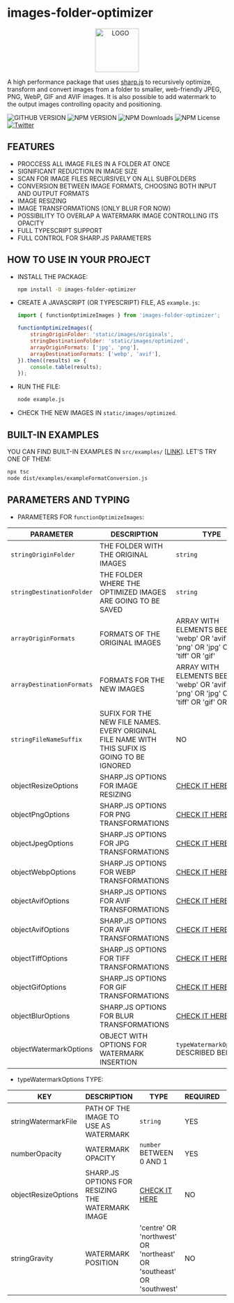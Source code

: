 # images-folder-optimizer

<div align="center">
    <img src='./logo.png' width='100' alt='LOGO'>
</div>

A high performance package that uses [sharp.js](https://sharp.pixelplumbing.com/) to recursively optimize, transform and convert images from a folder to smaller, web-friendly JPEG, PNG, WebP, GIF and AVIF images. It is also possible to add watermark to the output images controlling opacity and positioning.

![GITHUB VERSION](https://img.shields.io/github/package-json/v/joaquimnetocel/images-folder-optimizer?label=github%20version&logo=github&color=lightgray) ![NPM VERSION](https://img.shields.io/npm/v/images-folder-optimizer?color=red&logo=npm&label=npm%20version) ![NPM Downloads](https://img.shields.io/npm/dw/images-folder-optimizer?color=red&label=npm%20downloads&logo=npm) ![NPM License](https://img.shields.io/npm/l/images-folder-optimizer?color) [![Twitter](https://img.shields.io/twitter/follow/:twitterHandle.svg?style=social&label=@joaquimnetocel)](https://twitter.com/joaquimnetocel)

## FEATURES

- PROCCESS ALL IMAGE FILES IN A FOLDER AT ONCE
- SIGNIFICANT REDUCTION IN IMAGE SIZE
- SCAN FOR IMAGE FILES RECURSIVELY ON ALL SUBFOLDERS
- CONVERSION BETWEEN IMAGE FORMATS, CHOOSING BOTH INPUT AND OUTPUT FORMATS
- IMAGE RESIZING
- IMAGE TRANSFORMATIONS (ONLY BLUR FOR NOW)
- POSSIBILITY TO OVERLAP A WATERMARK IMAGE CONTROLLING ITS OPACITY
- FULL TYPESCRIPT SUPPORT
- FULL CONTROL FOR SHARP.JS PARAMETERS

## HOW TO USE IN YOUR PROJECT

- INSTALL THE PACKAGE:

  ```bash
  npm install -D images-folder-optimizer
  ```

- CREATE A JAVASCRIPT (OR TYPESCRIPT) FILE, AS `example.js`:

  ```javascript
  import { functionOptimizeImages } from 'images-folder-optimizer';

  functionOptimizeImages({
      stringOriginFolder: 'static/images/originals',
      stringDestinationFolder: 'static/images/optimized',
      arrayOriginFormats: ['jpg', 'png'],
      arrayDestinationFormats: ['webp', 'avif'],
  }).then((results) => {
      console.table(results);
  });
  ```

- RUN THE FILE:

  ```bash
  node example.js
  ```

- CHECK THE NEW IMAGES IN `static/images/optimized`.

## BUILT-IN EXAMPLES

YOU CAN FIND BUILT-IN EXAMPLES IN `src/examples/` [[LINK](https://github.com/joaquimnetocel/images-folder-optimizer/tree/main/src/examples)]. LET'S TRY ONE OF THEM:

  ```bash
  npx tsc
  node dist/examples/exampleFormatConversion.js
  ```

## PARAMETERS AND TYPING

- PARAMETERS FOR `functionOptimizeImages`:

| PARAMETER | DESCRIPTION | TYPE | REQUIRED | DEFAULT |
| - | - | - | - | - |
| `stringOriginFolder` | THE FOLDER WITH THE ORIGINAL IMAGES | `string` | YES | - |
| `stringDestinationFolder` | THE FOLDER WHERE THE OPTIMIZED IMAGES ARE GOING TO BE SAVED | `string` | YES | - |
| `arrayOriginFormats` | FORMATS OF THE ORIGINAL IMAGES | ARRAY WITH ELEMENTS BEEING 'webp' OR 'avif' OR 'png' OR 'jpg' OR 'tiff' OR 'gif' | YES | - |
| `arrayDestinationFormats` | FORMATS FOR THE NEW IMAGES | ARRAY WITH ELEMENTS BEEING 'webp' OR 'avif' OR 'png' OR 'jpg' OR 'tiff' OR 'gif' OR 'svg' | YES | - |
| `stringFileNameSuffix` | SUFIX FOR THE NEW FILE NAMES. EVERY ORIGINAL FILE NAME WITH THIS SUFIX IS GOING TO BE IGNORED | NO | - |
| objectResizeOptions | SHARP.JS OPTIONS FOR IMAGE RESIZING | [CHECK IT HERE](https://sharp.pixelplumbing.com/api-resize#resize) | NO | - |
| objectPngOptions | SHARP.JS OPTIONS FOR PNG TRANSFORMATIONS | [CHECK IT HERE](https://sharp.pixelplumbing.com/api-output#png) | NO | - |
| objectJpegOptions | SHARP.JS OPTIONS FOR JPG TRANSFORMATIONS | [CHECK IT HERE](https://sharp.pixelplumbing.com/api-output#jpeg) | NO | - |
| objectWebpOptions | SHARP.JS OPTIONS FOR WEBP TRANSFORMATIONS | [CHECK IT HERE](https://sharp.pixelplumbing.com/api-output#webp) | NO | - |
| objectAvifOptions | SHARP.JS OPTIONS FOR AVIF TRANSFORMATIONS | [CHECK IT HERE](https://sharp.pixelplumbing.com/api-output#avif) | NO | - |
| objectAvifOptions | SHARP.JS OPTIONS FOR AVIF TRANSFORMATIONS | [CHECK IT HERE](https://sharp.pixelplumbing.com/api-output#avif) | NO | - |
| objectTiffOptions | SHARP.JS OPTIONS FOR TIFF TRANSFORMATIONS | [CHECK IT HERE](https://sharp.pixelplumbing.com/api-output#tiff) | NO | - |
| objectGifOptions | SHARP.JS OPTIONS FOR GIF TRANSFORMATIONS | [CHECK IT HERE](https://sharp.pixelplumbing.com/api-output#gif) | NO | - |
| objectBlurOptions | SHARP.JS OPTIONS FOR BLUR TRANSFORMATIONS | [CHECK IT HERE](https://sharp.pixelplumbing.com/api-operation#blur) | NO | - |
| objectWatermarkOptions | OBJECT WITH OPTIONS FOR WATERMARK INSERTION | `typeWatermarkOptions` DESCRIBED BELLOW | NO | - |

- typeWatermarkOptions TYPE:

| KEY | DESCRIPTION | TYPE | REQUIRED | DEFAULT |
| - | - | - | - | - |
| stringWatermarkFile | PATH OF THE IMAGE TO USE AS WATERMARK | `string` | YES | - |
| numberOpacity | WATERMARK OPACITY | `number` BETWEEN 0 AND 1 | YES | - |
| objectResizeOptions | SHARP.JS OPTIONS FOR RESIZING THE WATERMARK IMAGE | [CHECK IT HERE](https://sharp.pixelplumbing.com/api-resize#resize) | NO | - |
| stringGravity | WATERMARK POSITION | 'centre' OR 'northwest' OR 'northeast' OR 'southeast' OR 'southwest' | NO | `centre` |
